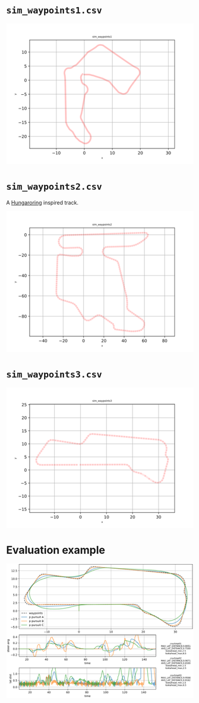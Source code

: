 
# `sim_waypoints1.csv`

![](../img/sim_waypoints1.svg)

# `sim_waypoints2.csv`

A [Hungaroring](https://en.wikipedia.org/wiki/Hungaroring) inspired track.

![](../img/sim_waypoints2.svg)

# `sim_waypoints3.csv`

![](../img/sim_waypoints3.svg)


# Evaluation example

![](../img/csv_eval01.svg)
